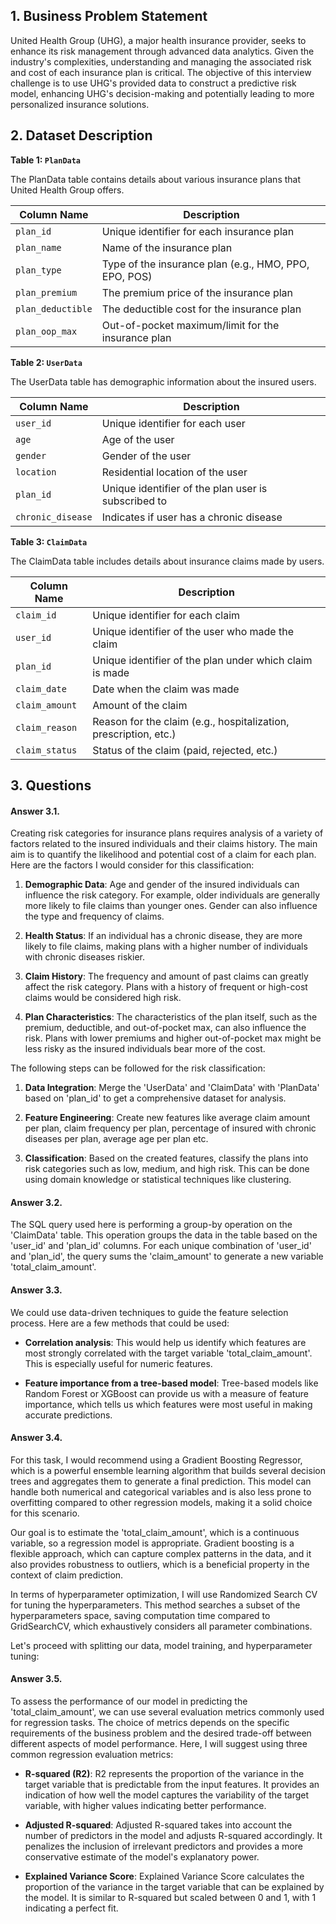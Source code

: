 ## 1. Business Problem Statement
United Health Group (UHG), a major health insurance provider, seeks to enhance its risk management through advanced data analytics. Given the industry's complexities, understanding and managing the associated risk and cost of each insurance plan is critical. The objective of this interview challenge is to use UHG's provided data to construct a predictive risk model, enhancing UHG's decision-making and potentially leading to more personalized insurance solutions.

## 2. Dataset Description

**Table 1: `PlanData`**

The PlanData table contains details about various insurance plans that United Health Group offers.

| Column Name | Description |
| --- | --- |
| `plan_id` | Unique identifier for each insurance plan |
| `plan_name` | Name of the insurance plan |
| `plan_type` | Type of the insurance plan (e.g., HMO, PPO, EPO, POS) |
| `plan_premium` | The premium price of the insurance plan |
| `plan_deductible` | The deductible cost for the insurance plan |
| `plan_oop_max` | Out-of-pocket maximum/limit for the insurance plan |


**Table 2: `UserData`**

The UserData table has demographic information about the insured users.

| Column Name | Description |
| --- | --- |
| `user_id` | Unique identifier for each user |
| `age` | Age of the user |
| `gender` | Gender of the user |
| `location` | Residential location of the user |
| `plan_id` | Unique identifier of the plan user is subscribed to |
| `chronic_disease` | Indicates if user has a chronic disease |



**Table 3: `ClaimData`**

The ClaimData table includes details about insurance claims made by users.

| Column Name | Description |
| --- | --- |
| `claim_id` | Unique identifier for each claim |
| `user_id` | Unique identifier of the user who made the claim |
| `plan_id` | Unique identifier of the plan under which claim is made |
| `claim_date` | Date when the claim was made |
| `claim_amount` | Amount of the claim |
| `claim_reason` | Reason for the claim (e.g., hospitalization, prescription, etc.) |
| `claim_status` | Status of the claim (paid, rejected, etc.) |


## 3. Questions

#### **Answer 3.1.**
Creating risk categories for insurance plans requires analysis of a variety of factors related to the insured individuals and their claims history. The main aim is to quantify the likelihood and potential cost of a claim for each plan. Here are the factors I would consider for this classification:

1. **Demographic Data**: Age and gender of the insured individuals can influence the risk category. For example, older individuals are generally more likely to file claims than younger ones. Gender can also influence the type and frequency of claims.

2. **Health Status**: If an individual has a chronic disease, they are more likely to file claims, making plans with a higher number of individuals with chronic diseases riskier.

3. **Claim History**: The frequency and amount of past claims can greatly affect the risk category. Plans with a history of frequent or high-cost claims would be considered high risk.

4. **Plan Characteristics**: The characteristics of the plan itself, such as the premium, deductible, and out-of-pocket max, can also influence the risk. Plans with lower premiums and higher out-of-pocket max might be less risky as the insured individuals bear more of the cost.

The following steps can be followed for the risk classification:

1. **Data Integration**: Merge the 'UserData' and 'ClaimData' with 'PlanData' based on 'plan_id' to get a comprehensive dataset for analysis.

2. **Feature Engineering**: Create new features like average claim amount per plan, claim frequency per plan, percentage of insured with chronic diseases per plan, average age per plan etc.

3. **Classification**: Based on the created features, classify the plans into risk categories such as low, medium, and high risk. This can be done using domain knowledge or statistical techniques like clustering.

#### **Answer 3.2.**
The SQL query used here is performing a group-by operation on the 'ClaimData' table. This operation groups the data in the table based on the 'user_id' and 'plan_id' columns. For each unique combination of 'user_id' and 'plan_id', the query sums the 'claim_amount' to generate a new variable 'total_claim_amount'.

#### **Answer 3.3.**
We could use data-driven techniques to guide the feature selection process. Here are a few methods that could be used:

- **Correlation analysis**: This would help us identify which features are most strongly correlated with the target variable 'total_claim_amount'. This is especially useful for numeric features.

- **Feature importance from a tree-based model**: Tree-based models like Random Forest or XGBoost can provide us with a measure of feature importance, which tells us which features were most useful in making accurate predictions.


#### **Answer 3.4.**
For this task, I would recommend using a Gradient Boosting Regressor, which is a powerful ensemble learning algorithm that builds several decision trees and aggregates them to generate a final prediction. This model can handle both numerical and categorical variables and is also less prone to overfitting compared to other regression models, making it a solid choice for this scenario.

Our goal is to estimate the 'total_claim_amount', which is a continuous variable, so a regression model is appropriate. Gradient boosting is a flexible approach, which can capture complex patterns in the data, and it also provides robustness to outliers, which is a beneficial property in the context of claim prediction.

In terms of hyperparameter optimization, I will use Randomized Search CV for tuning the hyperparameters. This method searches a subset of the hyperparameters space, saving computation time compared to GridSearchCV, which exhaustively considers all parameter combinations.

Let's proceed with splitting our data, model training, and hyperparameter tuning:


#### **Answer 3.5.**
To assess the performance of our model in predicting the 'total_claim_amount', we can use several evaluation metrics commonly used for regression tasks. The choice of metrics depends on the specific requirements of the business problem and the desired trade-off between different aspects of model performance. Here, I will suggest using three common regression evaluation metrics:

- **R-squared (R2)**: R2 represents the proportion of the variance in the target variable that is predictable from the input features. It provides an indication of how well the model captures the variability of the target variable, with higher values indicating better performance.

- **Adjusted R-squared**: Adjusted R-squared takes into account the number of predictors in the model and adjusts R-squared accordingly. It penalizes the inclusion of irrelevant predictors and provides a more conservative estimate of the model's explanatory power.

- **Explained Variance Score**: Explained Variance Score calculates the proportion of the variance in the target variable that can be explained by the model. It is similar to R-squared but scaled between 0 and 1, with 1 indicating a perfect fit.
